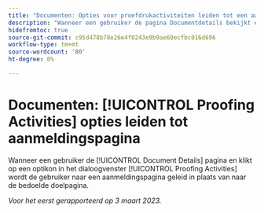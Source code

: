 ```yaml
---
title: "Documenten: Opties voor proefdrukactiviteiten leiden tot een aanmeldingspagina"
description: "Wanneer een gebruiker de pagina Documentdetails bekijkt en op een tikon in het menu Proofingactiviteiten klikt, wordt de gebruiker naar een aanmeldingspagina geleid in plaats van naar de gewenste doelpagina."
hidefromtoc: true
source-git-commit: c95d478b78e26e4f0243e9b9ae69ecfbc016d696
workflow-type: tm+mt
source-wordcount: '80'
ht-degree: 0%

---
```



# Documenten: [!UICONTROL Proofing Activities] opties leiden tot aanmeldingspagina

<!--This article is on WF and WFP TOCs-->

Wanneer een gebruiker de [!UICONTROL Document Details] pagina en klikt op een optikon in het dialoogvenster [!UICONTROL Proofing Activities] wordt de gebruiker naar een aanmeldingspagina geleid in plaats van naar de bedoelde doelpagina.

_Voor het eerst gerapporteerd op 3 maart 2023._

